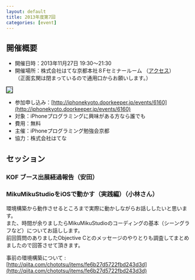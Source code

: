 ```yaml
---
layout: default
title: 2013年度第7回
categories: [event]
---
```


## 開催概要

- 開催日時：2013年11月27日 19:30〜21:30
- 開催場所：株式会社はてな京都本社８Fセミナールーム （[アクセス](http://www.hatena.ne.jp/company/location)）<br />（正面玄関は閉まっているので通用口からお願いします。）

<img style='border:1px solid black' src='http://ylb.jp/hatena_entrance.png' />

- 参加申し込み：[http://iphonekyoto.doorkeeper.jp/events/6160](http://iphonekyoto.doorkeeper.jp/events/6160) 
- 対象：iPhoneプログラミングに興味がある方なら誰でも
- 費用：無料
- 主催：iPhoneプログラミング勉強会京都
- 協力：株式会社はてな


## セッション

### KOF ブース出展経過報告（安田）

### MikuMikuStudioをiOSで動かす（実践編）（小林さん）

環境構築から動作させるところまで実際に動かしながらお話ししたいと思います。  
また、時間が余りましたらMikuMikuStudioのコーディングの基本（シーングラフなど）についてお話しします。  
前回質問のありましたObjective Cとのメッセージのやりとりも調査してまとめましたので回答させて頂きます。  

事前の環境構築について :  [http://qiita.com/chototsu/items/fe6b27d5722fbd243d3d](http://qiita.com/chototsu/items/fe6b27d5722fbd243d3d)

